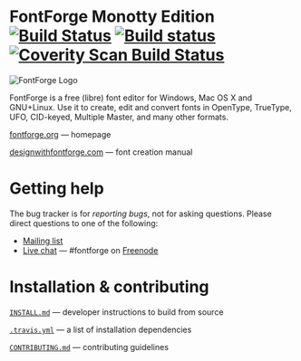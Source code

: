 # FontForge Monotty Edition [![Build Status](https://travis-ci.org/fontforge/fontforge.svg?branch=master)](https://travis-ci.org/fontforge/fontforge) [![Build status](https://ci.appveyor.com/api/projects/status/y5x0fd1xj23n9l2o?svg=true)](https://ci.appveyor.com/project/fontforge/fontforge) [![Coverity Scan Build Status](https://scan.coverity.com/projects/792/badge.svg?flat=1)](https://scan.coverity.com/projects/792)

![FontForge Logo](http://fontforge.github.io/assets/img/logo-transparent.png)

FontForge is a free (libre) font editor for Windows, Mac OS X and GNU+Linux. 
Use it to create, edit and convert fonts in OpenType, TrueType, UFO, CID-keyed, Multiple Master, and many other formats.

[fontforge.org](http://fontforge.org) &mdash; homepage

[designwithfontforge.com](http://designwithfontforge.com) &mdash; font creation manual

# Getting help

The bug tracker is for _reporting bugs_, not for asking questions. Please direct questions to one of the following:

* [Mailing list](https://sourceforge.net/p/fontforge/mailman/fontforge-users/)
* [Live chat](https://webchat.freenode.net/?channel=#fontforge) &mdash; #fontforge on [Freenode](https://freenode.net/)

# Installation & contributing

[`INSTALL.md`](INSTALL.md) &mdash; developer instructions to build from source

[`.travis.yml`](.travis.yml) &mdash; a list of installation dependencies

[`CONTRIBUTING.md`](CONTRIBUTING.md) &mdash; contributing guidelines
